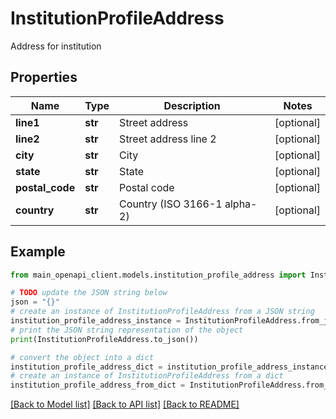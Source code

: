# InstitutionProfileAddress

Address for institution

## Properties

Name | Type | Description | Notes
------------ | ------------- | ------------- | -------------
**line1** | **str** | Street address | [optional] 
**line2** | **str** | Street address line 2 | [optional] 
**city** | **str** | City | [optional] 
**state** | **str** | State | [optional] 
**postal_code** | **str** | Postal code | [optional] 
**country** | **str** | Country (ISO 3166-1 alpha-2) | [optional] 

## Example

```python
from main_openapi_client.models.institution_profile_address import InstitutionProfileAddress

# TODO update the JSON string below
json = "{}"
# create an instance of InstitutionProfileAddress from a JSON string
institution_profile_address_instance = InstitutionProfileAddress.from_json(json)
# print the JSON string representation of the object
print(InstitutionProfileAddress.to_json())

# convert the object into a dict
institution_profile_address_dict = institution_profile_address_instance.to_dict()
# create an instance of InstitutionProfileAddress from a dict
institution_profile_address_from_dict = InstitutionProfileAddress.from_dict(institution_profile_address_dict)
```
[[Back to Model list]](../README.md#documentation-for-models) [[Back to API list]](../README.md#documentation-for-api-endpoints) [[Back to README]](../README.md)


